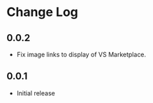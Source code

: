 # Change Log

## 0.0.2

- Fix image links to display of VS Marketplace.

## 0.0.1

- Initial release